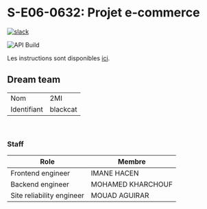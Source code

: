 # S-E06-0632: Projet e-commerce

[![slack](https://img.shields.io/badge/slack-join-yellow.svg?logo=slack)](https://join.slack.com/t/cerim1ecommer-qy81374/shared_invite/zt-1hgh8de7q-v1Mb4g6rwPH6yNzmU7bKNA)


![API Build](https://github.com/iammouadagr/ceri-m1-ecommerce-2022/actions/workflows/backend-ci.yaml/badge.svg)

Les instructions sont disponibles [ici](https://github.com/Faylixe/ceri-m1-ecommerce-2022/tree/main/docs).

## Dream team

|             |          |
| ----------- | -------- |
| Nom         | 2MI      |
| Identifiant | blackcat |

<br>

### Staff

| Role                      | Membre            |
| ------------------------- | ----------------- |
| Frontend engineer         | IMANE HACEN       |
| Backend engineer          | MOHAMED KHARCHOUF |
| Site reliability engineer | MOUAD AGUIRAR     |
